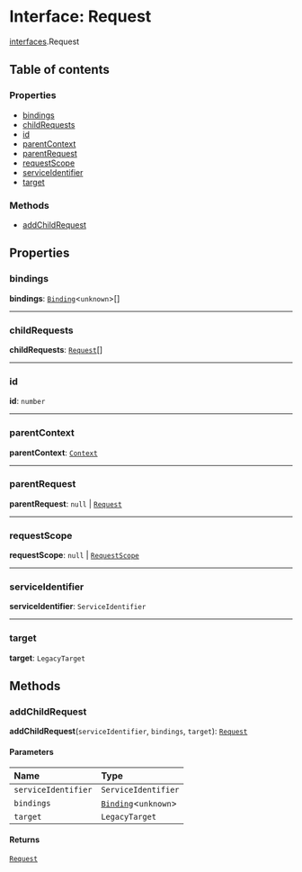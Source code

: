 # Interface: Request

[interfaces](/en/auto-docs/free-layout-editor/modules/interfaces.md).Request

## Table of contents

### Properties

* [bindings](/en/auto-docs/free-layout-editor/interfaces/interfaces.Request.md#bindings)
* [childRequests](/en/auto-docs/free-layout-editor/interfaces/interfaces.Request.md#childrequests)
* [id](/en/auto-docs/free-layout-editor/interfaces/interfaces.Request.md#id)
* [parentContext](/en/auto-docs/free-layout-editor/interfaces/interfaces.Request.md#parentcontext)
* [parentRequest](/en/auto-docs/free-layout-editor/interfaces/interfaces.Request.md#parentrequest)
* [requestScope](/en/auto-docs/free-layout-editor/interfaces/interfaces.Request.md#requestscope)
* [serviceIdentifier](/en/auto-docs/free-layout-editor/interfaces/interfaces.Request.md#serviceidentifier)
* [target](/en/auto-docs/free-layout-editor/interfaces/interfaces.Request.md#target)

### Methods

* [addChildRequest](/en/auto-docs/free-layout-editor/interfaces/interfaces.Request.md#addchildrequest)

## Properties

### bindings

**bindings**: [`Binding`](/en/auto-docs/free-layout-editor/interfaces/interfaces.Binding.md)<`unknown`>\[]

***

### childRequests

**childRequests**: [`Request`](/en/auto-docs/free-layout-editor/interfaces/interfaces.Request.md)\[]

***

### id

**id**: `number`

***

### parentContext

**parentContext**: [`Context`](/en/auto-docs/free-layout-editor/interfaces/interfaces.Context.md)

***

### parentRequest

**parentRequest**: `null` | [`Request`](/en/auto-docs/free-layout-editor/interfaces/interfaces.Request.md)

***

### requestScope

**requestScope**: `null` | [`RequestScope`](/en/auto-docs/free-layout-editor/types/interfaces.RequestScope.md)

***

### serviceIdentifier

**serviceIdentifier**: `ServiceIdentifier`

***

### target

**target**: `LegacyTarget`

## Methods

### addChildRequest

**addChildRequest**(`serviceIdentifier`, `bindings`, `target`): [`Request`](/en/auto-docs/free-layout-editor/interfaces/interfaces.Request.md)

#### Parameters

| Name | Type |
| :------ | :------ |
| `serviceIdentifier` | `ServiceIdentifier` |
| `bindings` | [`Binding`](/en/auto-docs/free-layout-editor/interfaces/interfaces.Binding.md)<`unknown`> | [`Binding`](/en/auto-docs/free-layout-editor/interfaces/interfaces.Binding.md)<`unknown`>\[] |
| `target` | `LegacyTarget` |

#### Returns

[`Request`](/en/auto-docs/free-layout-editor/interfaces/interfaces.Request.md)
